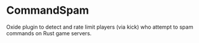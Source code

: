# CommandSpam
Oxide plugin to detect and rate limit players (via kick) who attempt to spam commands on Rust game servers.
